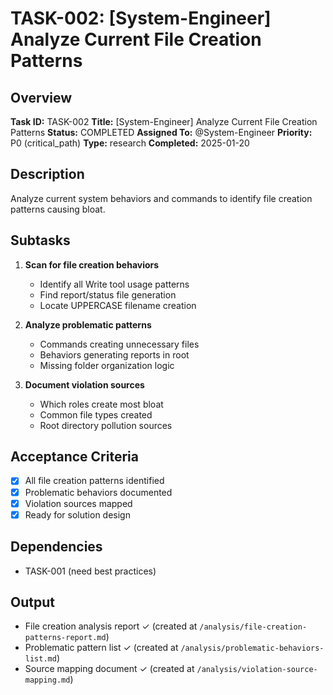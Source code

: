 # TASK-002: [System-Engineer] Analyze Current File Creation Patterns

## Overview
**Task ID:** TASK-002
**Title:** [System-Engineer] Analyze Current File Creation Patterns
**Status:** COMPLETED
**Assigned To:** @System-Engineer
**Priority:** P0 (critical_path)
**Type:** research
**Completed:** 2025-01-20

## Description
Analyze current system behaviors and commands to identify file creation patterns causing bloat.

## Subtasks
1. **Scan for file creation behaviors**
   - Identify all Write tool usage patterns
   - Find report/status file generation
   - Locate UPPERCASE filename creation

2. **Analyze problematic patterns**
   - Commands creating unnecessary files
   - Behaviors generating reports in root
   - Missing folder organization logic

3. **Document violation sources**
   - Which roles create most bloat
   - Common file types created
   - Root directory pollution sources

## Acceptance Criteria
- [x] All file creation patterns identified
- [x] Problematic behaviors documented
- [x] Violation sources mapped
- [x] Ready for solution design

## Dependencies
- TASK-001 (need best practices)

## Output
- File creation analysis report ✓ (created at `/analysis/file-creation-patterns-report.md`)
- Problematic pattern list ✓ (created at `/analysis/problematic-behaviors-list.md`)
- Source mapping document ✓ (created at `/analysis/violation-source-mapping.md`)